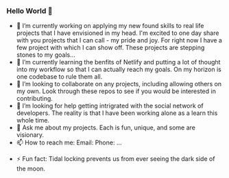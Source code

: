 ### Hello World 👋



- 🔭 I’m currently working on applying my new found skills to real life projects that I have envisioned in my head. I'm excited to one day share with you projects that I can call - my pride and joy. For right now I have a few project with which I can show off. These projects are stepping stones to my goals...
- 🌱 I’m currently learning the benfits of Netlify and putting a lot of thought into my workflow so that I can actually reach my goals. On my horizon is one codebase to rule them all. 
- 👯 I’m looking to collaborate on any projects, including allowing others on my own. Look through these repos to see if you would be interested in contributing.
- 🤔 I’m looking for help getting intrigrated with the social network of developers. The reality is that I have been working alone as a learn this whole time.
- 💬 Ask me about my projects. Each is fun, unique, and some are visionary. 
- 📫 How to reach me: Email: Phone: ...
<!-- - 😄 Pronouns: ... -->
- ⚡ Fun fact: Tidal locking prevents us from ever seeing the dark side of the moon.
